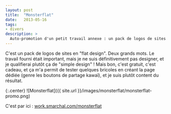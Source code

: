 ```yaml
---
layout: post
title:  "Monsterflat"
date:   2013-05-16
tags:
- divers
description: >
  Auto-promotion d'un petit travail annexe : un pack de logos de sites en flat design.
---
```


C'est un pack de logos de sites en "flat design". Deux grands mots. Le travail fourni était important, mais je ne suis définitivement pas designer, et je qualifierai plutôt ça de "simple design" !
Mais bon, c'est gratuit, c'est cadeau, et ça m'a permit de tester quelques bricoles en créant la page dédiée (genre les boutons de partage kawaï), et je suis plutôt content du résultat.

{:.center}
![Monsterflat]({{ site.url }}/images/monsterflat/monsterflat-promo.png)

C'est par ici : [work.smarchal.com/monsterflat](https://work.smarchal.com/monsterflat/)